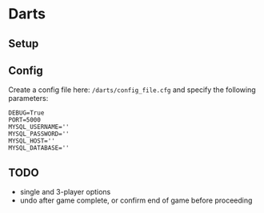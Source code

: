 # Darts

## Setup

## Config
Create a config file here: ```/darts/config_file.cfg``` and specify the following parameters:
```
DEBUG=True
PORT=5000
MYSQL_USERNAME=''
MYSQL_PASSWORD=''
MYSQL_HOST=''
MYSQL_DATABASE=''
```

## TODO

* single and 3-player options
* undo after game complete, or confirm end of game before proceeding
